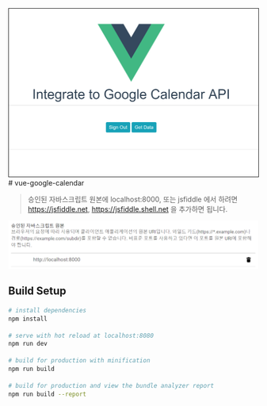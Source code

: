 <img src="./img/init.png" border="1"/>
# vue-google-calendar

> 승인된 자바스크립트 원본에 localhost:8000, 또는 jsfiddle 에서 하려면 https://jsfiddle.net, https://jsfiddle.shell.net 을 추가하면 됩니다.
<img src="./img/source.png"/>

## Build Setup

``` bash
# install dependencies
npm install

# serve with hot reload at localhost:8080
npm run dev

# build for production with minification
npm run build

# build for production and view the bundle analyzer report
npm run build --report
```
